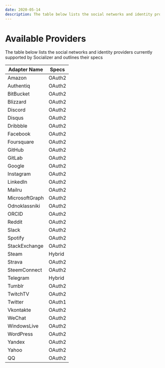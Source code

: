 ```yaml
---
date: 2020-05-14
description: The table below lists the social networks and identity providers currently supported by Socializer and outlines their specs
---
```


# Available Providers

The table below lists the social networks and identity providers currently supported by Socializer and outlines their specs

|Adapter Name|Specs|
|--- |--- |
|Amazon|OAuth2|
|Authentiq|OAuth2|
|BitBucket|OAuth2|
|Blizzard|OAuth2|
|Discord|OAuth2|
|Disqus|OAuth2|
|Dribbble|OAuth2|
|Facebook|OAuth2|
|Foursquare|OAuth2|
|GitHub|OAuth2|
|GitLab|OAuth2|
|Google|OAuth2|
|Instagram|OAuth2|
|LinkedIn|OAuth2|
|Mailru|OAuth2|
|MicrosoftGraph|OAuth2|
|Odnoklassniki|OAuth2|
|ORCID|OAuth2|
|Reddit|OAuth2|
|Slack|OAuth2|
|Spotify|OAuth2|
|StackExchange|OAuth2|
|Steam|Hybrid|
|Strava|OAuth2|
|SteemConnect|OAuth2|
|Telegram|Hybrid|
|Tumblr|OAuth2|
|TwitchTV|OAuth2|
|Twitter|OAuth1|
|Vkontakte|OAuth2|
|WeChat|OAuth2|
|WindowsLive|OAuth2|
|WordPress|OAuth2|
|Yandex|OAuth2|
|Yahoo|OAuth2|
|QQ|OAuth2|